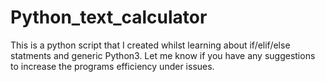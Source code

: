 # Python_text_calculator
This is a python script that I created whilst learning about if/elif/else statments and generic Python3.
Let me know if you have any suggestions to increase the programs efficiency under issues.
